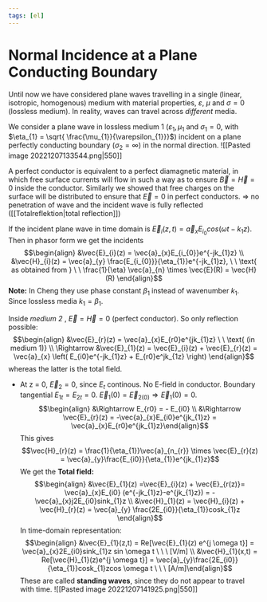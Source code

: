 ```yaml
---
tags: [el]
---
```

# Normal Incidence at a Plane Conducting Boundary

Until now we have considered plane waves travelling in a single (linear, isotropic, homogenous) medium with material properties, $\varepsilon$, $\mu$ and $\sigma = 0$ (lossless medium). In reality, waves can travel across *different* media. 

We consider a plane wave in lossless medium 1 ($\varepsilon_{1}, \mu_{1}$ and $\sigma_{1}=0$, with $\eta_{1} = \sqrt{ \frac{\mu_{1}}{\varepsilon_{1}}}$) incident on a plane perfectly conducting boundary ($\sigma_{2} = \infty$) in the normal direction. 
![[Pasted image 20221207133544.png|550]]

A perfect conductor is equivalent to a perfect diamagnetic material, in which free surface currents will flow in such a way as to ensure $\vec{B} = \vec{H} = 0$ inside the conductor. Similarly we showed that free charges on the surface will be distributed to ensure that $\vec{E} = 0$ in perfect conductors. 
$\Rightarrow$ no penetration of wave and the incident wave is fully reflected ([[Totalreflektion|total reflection]])

If the incident plane wave in time domain is $\vec{E}_{i}(z,t) = \vec{a}_{x}E_{i_{0}}cos(\omega t - k_{1} z)$. Then in phasor form we get the incidents $$\begin{align} &\vec{E}_{i}(z) = \vec{a}_{x}E_{i_{0}}e^{-jk_{1}z} \\ &\vec{H}_{i}(z) = \vec{a}_{y} \frac{E_{i_{0}}}{\eta_{1}}e^{-jk_{1}z}, \ \ \text{ as obtained from } \ \ \frac{1}{\eta} \vec{a}_{n} \times \vec{E}(R) = \vec{H}(R) \end{align}$$**Note:** In Cheng they use phase constant $\beta_1$ instead of wavenumber $k_{1}$. Since lossless media $k_{1} = \beta_{1}$.

Inside *medium 2* , $\vec{E}=\vec{H}= 0$ (perfect conductor). So only reflection possible: $$\begin{align} &\vec{E}_{r}(z) = \vec{a}_{x}E_{r0}e^{jk_{1}z} \ \ \text{ (in medium 1)} \\ \Rightarrow &\vec{E}_{1}(z) = \vec{E}_{i}(z) + \vec{E}_{r}(z) = \vec{a}_{x} \left( E_{i0}e^{-jk_{1}z} + E_{r0}e^jk_{1z} \right) \end{align}$$whereas the latter is the total field.

- At z = 0, $\vec{E}_{2}=0$, since $E_{t}$ continous. No E-field in conductor. Boundary tangential $E_{1t} = E_{2t} = 0$. $\vec{E}_{1}(0) = \vec{E}_{2(0)}\Rightarrow \vec{E}_{1}(0)=0$.  $$\begin{align}  &\Rightarrow E_{r0} = - E_{i0} \\
&\Rightarrow \vec{E}_{r}(z) = -\vec{a}_{x}E_{i0}e^{jk_{1}z} = \vec{a}_{x}E_{r0}e^{jk_{1}z}\end{align}$$This gives $$\vec{H}_{r}(z) = \frac{1}{\eta_{1}}\vec{a}_{n_{r}} \times \vec{E}_{r}(z) = \vec{a}_{y}\frac{E_{i0}}{\eta_{1}}e^{jk_{1}z}$$
We get the **Total field:** $$\begin{align} &\vec{E}_{1}(z) =\vec{E}_{i}(z) + \vec{E}_{r(z)}= \vec{a}_{x}E_{i0} (e^{-jk_{1}z}-e^{jk_{1}z}) = - \vec{a}_{x}j2E_{i0}sink_{1}z \\ &\vec{H}_{1}(z) = \vec{H}_{i}(z) + \vec{H}_{r}(z) = \vec{a}_{y} \frac{2E_{i0}}{\eta_{1}}cosk_{1}z \end{align}$$In time-domain representation: $$\begin{align}  &\vec{E}_{1}(z,t) = Re[\vec{E}_{1}(z) e^{j \omega t}] = \vec{a}_{x}2E_{i0}sink_{1}z sin \omega t \ \ \ [V/m] \\ &\vec{H}_{1}(x,t) = Re[\vec{H}_{1}(z)e^{j \omega t}] = \vec{a}_{y}\frac{2E_{i0}}{\eta_{1}}cosk_{1}zcos \omega t \ \ \ [A/m]\end{align}$$These are called **standing waves**, since they do not appear to travel with time. 
![[Pasted image 20221207141925.png|550]]

